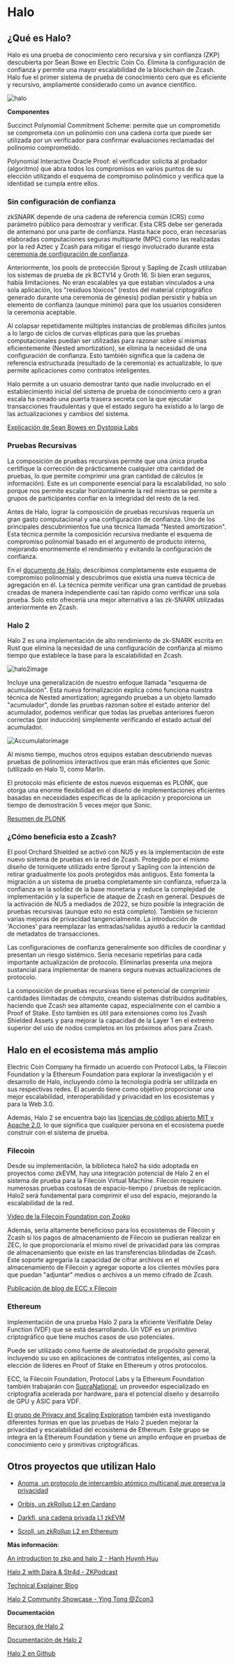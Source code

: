 # Halo


## ¿Qué es Halo?

Halo es una prueba de conocimiento cero recursiva y sin confianza (ZKP) descubierta por Sean Bowe en Electric Coin Co. Elimina la configuración de confianza y permite una mayor escalabilidad de la blockchain de Zcash. Halo fue el primer sistema de prueba de conocimiento cero que es eficiente y recursivo, ampliamente considerado como un avance científico.

![halo](https://electriccoin.co/wp-content/uploads/2021/01/Halo-on-Z-1440x720.png "halo")


**Componentes**

Succinct Polynomial Commitment Scheme: permite que un comprometido se comprometa con un polinomio con una cadena corta que puede ser utilizada por un verificador para confirmar evaluaciones reclamadas del polinomio comprometido.

Polynomial Interactive Oracle Proof: el verificador solicita al probador (algoritmo) que abra todos los compromisos en varios puntos de su elección utilizando el esquema de compromiso polinómico y verifica que la identidad se cumpla entre ellos.


### Sin configuración de confianza

zkSNARK depende de una cadena de referencia común (CRS) como parámetro público para demostrar y verificar. Esta CRS debe ser generada de antemano por una parte de confianza. Hasta hace poco, eran necesarias elaboradas computaciones seguras multiparte (MPC) como las realizadas por la red Aztec y Zcash para mitigar el riesgo involucrado durante esta [ceremonia de configuración de confianza](https://zkproof.org/2021/06/30/setup-ceremonies/amp/).

Anteriormente, los pools de protección Sprout y Sapling de Zcash utilizaban los sistemas de prueba de zk BCTV14 y Groth 16. Si bien eran seguros, había limitaciones. No eran escalables ya que estaban vinculados a una sola aplicación, los "residuos tóxicos" (restos del material criptográfico generado durante una ceremonia de génesis) podían persistir y había un elemento de confianza (aunque mínimo) para que los usuarios consideren la ceremonia aceptable.

Al colapsar repetidamente múltiples instancias de problemas difíciles juntos a lo largo de ciclos de curvas elípticas para que las pruebas computacionales puedan ser utilizadas para razonar sobre sí mismas eficientemente (Nested amortization), se elimina la necesidad de una configuración de confianza. Esto también significa que la cadena de referencia estructurada (resultado de la ceremonia) es actualizable, lo que permite aplicaciones como contratos inteligentes.

Halo permite a un usuario demostrar tanto que nadie involucrado en el establecimiento inicial del sistema de prueba de conocimiento cero a gran escala ha creado una puerta trasera secreta con la que ejecutar transacciones fraudulentas y que el estado seguro ha existido a lo largo de las actualizaciones y cambios del sistema.

[Explicación de Sean Bowes en Dystopia Labs](https://www.youtube.com/watch?v=KdkVTEHUxgo)



### Pruebas Recursivas

La composición de pruebas recursivas permite que una única prueba certifique la corrección de prácticamente cualquier otra cantidad de pruebas, lo que permite comprimir una gran cantidad de cálculos (e información). Este es un componente esencial para la escalabilidad, no solo porque nos permite escalar horizontalmente la red mientras se permite a grupos de participantes confiar en la integridad del resto de la red.

Antes de Halo, lograr la composición de pruebas recursivas requería un gran gasto computacional y una configuración de confianza. Uno de los principales descubrimientos fue una técnica llamada "Nested amortization". Esta técnica permite la composición recursiva mediante el esquema de compromiso polinomial basado en el argumento de producto interno, mejorando enormemente el rendimiento y evitando la configuración de confianza.

En el [documento de Halo](https://eprint.iacr.org/2019/1021.pdf), describimos completamente este esquema de compromiso polinomial y descubrimos que existía una nueva técnica de agregación en él. La técnica permite verificar una gran cantidad de pruebas creadas de manera independiente casi tan rápido como verificar una sola prueba. Solo esto ofrecería una mejor alternativa a las zk-SNARK utilizadas anteriormente en Zcash.


### Halo 2

Halo 2 es una implementación de alto rendimiento de zk-SNARK escrita en Rust que elimina la necesidad de una configuración de confianza al mismo tiempo que establece la base para la escalabilidad en Zcash.

![halo2image](https://electriccoin.co/wp-content/uploads/2020/09/Halo-puzzle-03-1024x517.jpg "halo2")

Incluye una generalización de nuestro enfoque llamada "esquema de acumulación". Esta nueva formalización explica cómo funciona nuestra técnica de Nested amortization; agregando pruebas a un objeto llamado "acumulador", donde las pruebas razonan sobre el estado anterior del acumulador, podemos verificar que todas las pruebas anteriores fueron correctas (por inducción) simplemente verificando el estado actual del acumulador.

![Accumulatorimage](https://i.imgur.com/l4HrYgE.png "accumulator")

Al mismo tiempo, muchos otros equipos estaban descubriendo nuevas pruebas de polinomios interactivos que eran más eficientes que Sonic (utilizado en Halo 1), como Marlin.

El protocolo más eficiente de estos nuevos esquemas es PLONK, que otorga una enorme flexibilidad en el diseño de implementaciones eficientes basadas en necesidades específicas de la aplicación y proporciona un tiempo de demostración 5 veces mejor que Sonic.

[Resumen de PLONK](https://www.youtube.com/watch?v=P1JeN30RdwQ)


### ¿Cómo beneficia esto a Zcash?

El pool Orchard Shielded se activó con NU5 y es la implementación de este nuevo sistema de pruebas en la red de Zcash. Protegido por el mismo diseño de torniquete utilizado entre Sprout y Sapling con la intención de retirar gradualmente los pools protegidos más antiguos. Esto fomenta la migración a un sistema de prueba completamente sin confianza, refuerza la confianza en la solidez de la base monetaria y reduce la complejidad de implementación y la superficie de ataque de Zcash en general. Después de la activación de NU5 a mediados de 2022, se hizo posible la integración de pruebas recursivas (aunque esto no está completo). También se hicieron varias mejoras de privacidad tangencialmente. La introducción de 'Acciones' para reemplazar las entradas/salidas ayudó a reducir la cantidad de metadatos de transacciones.

Las configuraciones de confianza generalmente son difíciles de coordinar y presentan un riesgo sistémico. Sería necesario repetirlas para cada importante actualización de protocolo. Eliminarlas presenta una mejora sustancial para implementar de manera segura nuevas actualizaciones de protocolo.

La composición de pruebas recursivas tiene el potencial de comprimir cantidades ilimitadas de cómputo, creando sistemas distribuidos auditables, haciendo que Zcash sea altamente capaz, especialmente con el cambio a Proof of Stake. Esto también es útil para extensiones como los Zvash Shielded Assets y para mejorar la capacidad de la Layer 1 en el extremo superior del uso de nodos completos en los próximos años para Zcash.


## Halo en el ecosistema más amplio

Electric Coin Company ha firmado un acuerdo con Protocol Labs, la Filecoin Foundation y la Ethereum Foundation para explorar la investigación y el desarrollo de Halo, incluyendo cómo la tecnología podría ser utilizada en sus respectivas redes. El acuerdo tiene como objetivo proporcionar una mejor escalabilidad, interoperabilidad y privacidad en los ecosistemas y para la Web 3.0.

Además, Halo 2 se encuentra bajo las [licencias de código abierto MIT y Apache 2.0](https://github.com/zcash/halo2#readme), lo que significa que cualquier persona en el ecosistema puede construir con el sistema de prueba.

### Filecoin

Desde su implementación, la biblioteca halo2 ha sido adoptada en proyectos como zkEVM, hay una integración potencial de Halo 2 en el sistema de prueba para la Filecoin Virtual Machine. Filecoin requiere numerosas pruebas costosas de espacio-tiempo / pruebas de replicación. Halo2 será fundamental para comprimir el uso del espacio, mejorando la escalabilidad de la red.

[Video de la Filecoin Foundation con Zooko](https://www.youtube.com/watch?v=t4XOdagc9xw)

Además, sería altamente beneficioso para los ecosistemas de Filecoin y Zcash si los pagos de almacenamiento de Filecoin se pudieran realizar en ZEC, lo que proporcionaría el mismo nivel de privacidad para las compras de almacenamiento que existe en las transferencias blindadas de Zcash. Este soporte agregaría la capacidad de cifrar archivos en el almacenamiento de Filecoin y agregar soporte a los clientes móviles para que puedan "adjuntar" medios o archivos a un memo cifrado de Zcash.

[Publicación de blog de ECC x Filecoin](https://electriccoin.co/blog/ethereum-zcash-filecoin-collab/)

### Ethereum

Implementación de una prueba Halo 2 para la eficiente Verifiable Delay Function (VDF) que se está desarrollando. Un VDF es un primitivo criptográfico que tiene muchos casos de uso potenciales.

Puede ser utilizado como fuente de aleatoriedad de propósito general, incluyendo su uso en aplicaciones de contratos inteligentes, así como la elección de líderes en Proof of Stake en Ethereum y otros protocolos.

ECC, la Filecoin Foundation, Protocol Labs y la Ethereum Foundation también trabajarán con [SupraNational](https://www.supranational.net/), un proveedor especializado en criptografía acelerada por hardware, para el potencial diseño y desarrollo de GPU y ASIC para VDF.

[El grupo de Privacy and Scaling Exploration](https://appliedzkp.org/) también está investigando diferentes formas en que las pruebas de Halo 2 pueden mejorar la privacidad y escalabilidad del ecosistema de Ethereum. Este grupo se integra en la Ethereum Foundation y tiene un amplio enfoque en pruebas de conocimiento cero y primitivas criptográficas.

## Otros proyectos que utilizan Halo

+ [Anoma, un protocolo de intercambio atómico multicanal que preserva la privacidad](https://anoma.net/blog/an-introduction-to-zk-snark-plonkup)

+ [Oribis, un zkRollup L2 en Cardano](https://docs.orbisprotocol.com/orbis/technology/halo-2)

+ [Darkfi, una cadena privada L1 zkEVM](https://darkrenaissance.github.io/darkfi/architecture/architecture.html)

+ [Scroll, un zkRollup L2 en Ethereum](https://scroll.mirror.xyz/nDAbJbSIJdQIWqp9kn8J0MVS4s6pYBwHmK7keidQs-k)


**Más información**:

[An introduction to zkp and halo 2 - Hanh Huynh Huu](https://www.youtube.com/watch?v=jDHWJLjQ9oA)

[Halo 2 with Daira & Str4d - ZKPodcast](https://www.youtube.com/watch?v=-lZH8T5i-K4)

[Technical Explainer Blog](https://electriccoin.co/blog/technical-explainer-halo-on-zcash/)

[Halo 2 Community Showcase - Ying Tong @Zcon3](https://www.youtube.com/watch?v=JJi2TT2Ahp0)

**Documentación**

[Recursos de Halo 2](https://github.com/adria0/awesome-halo2)

[Documentación de Halo 2](https://zcash.github.io/halo2/)

[Halo 2 en Github](https://github.com/zcash/halo2)
